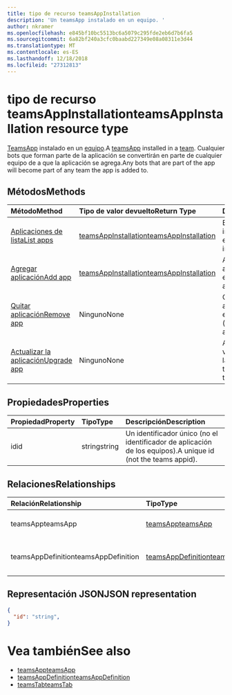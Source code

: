 ```yaml
---
title: tipo de recurso teamsAppInstallation
description: 'Un teamsApp instalado en un equipo. '
author: nkramer
ms.openlocfilehash: e845bf10bc5513bc6a5079c295fde2eb6d7b6fa5
ms.sourcegitcommit: 6a82bf240a3cfc0baabd227349e08a08311e3d44
ms.translationtype: MT
ms.contentlocale: es-ES
ms.lasthandoff: 12/18/2018
ms.locfileid: "27312813"
---
```

# <a name="teamsappinstallation-resource-type"></a><span data-ttu-id="70b0a-103">tipo de recurso teamsAppInstallation</span><span class="sxs-lookup"><span data-stu-id="70b0a-103">teamsAppInstallation resource type</span></span>



<span data-ttu-id="70b0a-104">[TeamsApp](teamsapp.md) instalado en un [equipo](team.md).</span><span class="sxs-lookup"><span data-stu-id="70b0a-104">A [teamsApp](teamsapp.md) installed in a [team](team.md).</span></span> <span data-ttu-id="70b0a-105">Cualquier bots que forman parte de la aplicación se convertirán en parte de cualquier equipo de a que la aplicación se agrega.</span><span class="sxs-lookup"><span data-stu-id="70b0a-105">Any bots that are part of the app will become part of any team the app is added to.</span></span>

## <a name="methods"></a><span data-ttu-id="70b0a-106">Métodos</span><span class="sxs-lookup"><span data-stu-id="70b0a-106">Methods</span></span>

| <span data-ttu-id="70b0a-107">Método</span><span class="sxs-lookup"><span data-stu-id="70b0a-107">Method</span></span>       | <span data-ttu-id="70b0a-108">Tipo de valor devuelto</span><span class="sxs-lookup"><span data-stu-id="70b0a-108">Return Type</span></span>  |<span data-ttu-id="70b0a-109">Descripción</span><span class="sxs-lookup"><span data-stu-id="70b0a-109">Description</span></span>|
|:---------------|:--------|:----------|
|[<span data-ttu-id="70b0a-110">Aplicaciones de lista</span><span class="sxs-lookup"><span data-stu-id="70b0a-110">List apps</span></span>](../api/teamsappinstallation-list.md) | [<span data-ttu-id="70b0a-111">teamsAppInstallation</span><span class="sxs-lookup"><span data-stu-id="70b0a-111">teamsAppInstallation</span></span>](teamsapp.md) | <span data-ttu-id="70b0a-112">Enumera aplicaciones instaladas en un equipo.</span><span class="sxs-lookup"><span data-stu-id="70b0a-112">Lists apps installed in a team.</span></span>|
|[<span data-ttu-id="70b0a-113">Agregar aplicación</span><span class="sxs-lookup"><span data-stu-id="70b0a-113">Add app</span></span>](../api/teamsappinstallation-add.md) | [<span data-ttu-id="70b0a-114">teamsAppInstallation</span><span class="sxs-lookup"><span data-stu-id="70b0a-114">teamsAppInstallation</span></span>](teamsapp.md) | <span data-ttu-id="70b0a-115">Agrega (se instala) una aplicación a un equipo.</span><span class="sxs-lookup"><span data-stu-id="70b0a-115">Adds (installs) an app to a team.</span></span>|
|[<span data-ttu-id="70b0a-116">Quitar aplicación</span><span class="sxs-lookup"><span data-stu-id="70b0a-116">Remove app</span></span>](../api/teamsappinstallation-delete.md) | <span data-ttu-id="70b0a-117">Ninguno</span><span class="sxs-lookup"><span data-stu-id="70b0a-117">None</span></span> | <span data-ttu-id="70b0a-118">Quita (desinstala) una aplicación desde un equipo.</span><span class="sxs-lookup"><span data-stu-id="70b0a-118">Removes (uninstalls) an app from a team.</span></span>|
|[<span data-ttu-id="70b0a-119">Actualizar la aplicación</span><span class="sxs-lookup"><span data-stu-id="70b0a-119">Upgrade app</span></span>](../api/teamsappinstallation-delete.md) | <span data-ttu-id="70b0a-120">Ninguno</span><span class="sxs-lookup"><span data-stu-id="70b0a-120">None</span></span> | <span data-ttu-id="70b0a-121">Actualizaciones a la versión más reciente de la aplicación.</span><span class="sxs-lookup"><span data-stu-id="70b0a-121">Upgrades to the latest version of the app.</span></span>|

## <a name="properties"></a><span data-ttu-id="70b0a-122">Propiedades</span><span class="sxs-lookup"><span data-stu-id="70b0a-122">Properties</span></span>

| <span data-ttu-id="70b0a-123">Propiedad</span><span class="sxs-lookup"><span data-stu-id="70b0a-123">Property</span></span>            | <span data-ttu-id="70b0a-124">Tipo</span><span class="sxs-lookup"><span data-stu-id="70b0a-124">Type</span></span>     | <span data-ttu-id="70b0a-125">Descripción</span><span class="sxs-lookup"><span data-stu-id="70b0a-125">Description</span></span> |
|:------------------- |:-------- |:----------- |
| <span data-ttu-id="70b0a-126">id</span><span class="sxs-lookup"><span data-stu-id="70b0a-126">id</span></span>                  | <span data-ttu-id="70b0a-127">string</span><span class="sxs-lookup"><span data-stu-id="70b0a-127">string</span></span>   | <span data-ttu-id="70b0a-128">Un identificador único (no el identificador de aplicación de los equipos).</span><span class="sxs-lookup"><span data-stu-id="70b0a-128">A unique id (not the teams appid).</span></span> |

## <a name="relationships"></a><span data-ttu-id="70b0a-129">Relaciones</span><span class="sxs-lookup"><span data-stu-id="70b0a-129">Relationships</span></span>

| <span data-ttu-id="70b0a-130">Relación</span><span class="sxs-lookup"><span data-stu-id="70b0a-130">Relationship</span></span>   | <span data-ttu-id="70b0a-131">Tipo</span><span class="sxs-lookup"><span data-stu-id="70b0a-131">Type</span></span>    | <span data-ttu-id="70b0a-132">Descripción</span><span class="sxs-lookup"><span data-stu-id="70b0a-132">Description</span></span> |
|:---------------|:--------|:----------|
|<span data-ttu-id="70b0a-133">teamsApp</span><span class="sxs-lookup"><span data-stu-id="70b0a-133">teamsApp</span></span>|[<span data-ttu-id="70b0a-134">teamsApp</span><span class="sxs-lookup"><span data-stu-id="70b0a-134">teamsApp</span></span>](teamsapp.md)| <span data-ttu-id="70b0a-135">La aplicación que está instalada.</span><span class="sxs-lookup"><span data-stu-id="70b0a-135">The app that is installed.</span></span> |
|<span data-ttu-id="70b0a-136">teamsAppDefinition</span><span class="sxs-lookup"><span data-stu-id="70b0a-136">teamsAppDefinition</span></span>|[<span data-ttu-id="70b0a-137">teamsAppDefinition</span><span class="sxs-lookup"><span data-stu-id="70b0a-137">teamsAppDefinition</span></span>](teamsapp.md)| <span data-ttu-id="70b0a-138">Los detalles de esta versión de la aplicación.</span><span class="sxs-lookup"><span data-stu-id="70b0a-138">The details of this version of the app.</span></span> |

## <a name="json-representation"></a><span data-ttu-id="70b0a-139">Representación JSON</span><span class="sxs-lookup"><span data-stu-id="70b0a-139">JSON representation</span></span>

<!-- {
  "blockType": "resource",
  "@odata.type": "microsoft.graph.teamsAppInstallation",
  "baseType": "microsoft.graph.entity"
}-->

```json
{
  "id": "string",
}
```

# <a name="see-also"></a><span data-ttu-id="70b0a-140">Vea también</span><span class="sxs-lookup"><span data-stu-id="70b0a-140">See also</span></span>

- [<span data-ttu-id="70b0a-141">teamsApp</span><span class="sxs-lookup"><span data-stu-id="70b0a-141">teamsApp</span></span>](teamsapp.md)
- [<span data-ttu-id="70b0a-142">teamsAppDefinition</span><span class="sxs-lookup"><span data-stu-id="70b0a-142">teamsAppDefinition</span></span>](teamsappdefinition.md)
- [<span data-ttu-id="70b0a-143">teamsTab</span><span class="sxs-lookup"><span data-stu-id="70b0a-143">teamsTab</span></span>](../resources/teamstab.md)


<!-- uuid: 8fcb5dbc-d5aa-4681-8e31-b001d5168d79
2015-10-25 14:57:30 UTC -->
<!-- {
  "type": "#page.annotation",
  "description": "teamsApp resource",
  "keywords": "",
  "section": "documentation",
  "tocPath": ""
}-->

